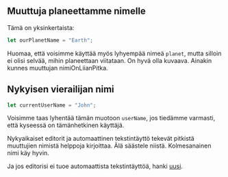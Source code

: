 ## Muuttuja planeettamme nimelle

Tämä on yksinkertaista:

```js
let ourPlanetName = "Earth";
```

Huomaa, että voisimme käyttää myös lyhyempää nimeä `planet`, mutta silloin ei olisi selvää, mihin planeettaan viitataan. On hyvä olla kuvaava. Ainakin kunnes muuttujan nimiOnLiianPitka.

## Nykyisen vierailijan nimi

```js
let currentUserName = "John";
```

Voisimme taas lyhentää tämän muotoon `userName`, jos tiedämme varmasti, että kyseessä on tämänhetkinen käyttäjä.

Nykyaikaiset editorit ja automaattinen tekstintäyttö tekevät pitkistä muuttujien nimistä helppoja kirjoittaa. Älä säästele niistä. Kolmesanainen nimi käy hyvin.

Ja jos editorisi ei tuoe automaattista tekstintäyttöä, hanki [uusi](/code-editors).
